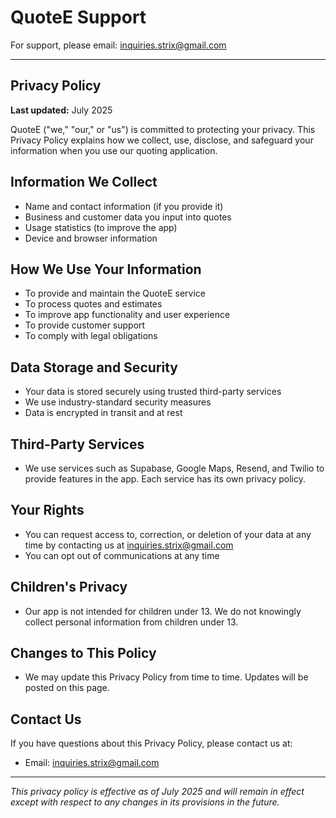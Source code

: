 # QuoteE Support

For support, please email: [inquiries.strix@gmail.com](mailto:inquiries.strix@gmail.com)

---

## Privacy Policy

**Last updated:** July 2025

QuoteE ("we," "our," or "us") is committed to protecting your privacy. This Privacy Policy explains how we collect, use, disclose, and safeguard your information when you use our quoting application.

## Information We Collect
- Name and contact information (if you provide it)
- Business and customer data you input into quotes
- Usage statistics (to improve the app)
- Device and browser information

## How We Use Your Information
- To provide and maintain the QuoteE service
- To process quotes and estimates
- To improve app functionality and user experience
- To provide customer support
- To comply with legal obligations

## Data Storage and Security
- Your data is stored securely using trusted third-party services
- We use industry-standard security measures
- Data is encrypted in transit and at rest

## Third-Party Services
- We use services such as Supabase, Google Maps, Resend, and Twilio to provide features in the app. Each service has its own privacy policy.

## Your Rights
- You can request access to, correction, or deletion of your data at any time by contacting us at [inquiries.strix@gmail.com](mailto:inquiries.strix@gmail.com)
- You can opt out of communications at any time

## Children's Privacy
- Our app is not intended for children under 13. We do not knowingly collect personal information from children under 13.

## Changes to This Policy
- We may update this Privacy Policy from time to time. Updates will be posted on this page.

## Contact Us
If you have questions about this Privacy Policy, please contact us at:
- Email: [inquiries.strix@gmail.com](mailto:inquiries.strix@gmail.com)

---

*This privacy policy is effective as of July 2025 and will remain in effect except with respect to any changes in its provisions in the future.* 
